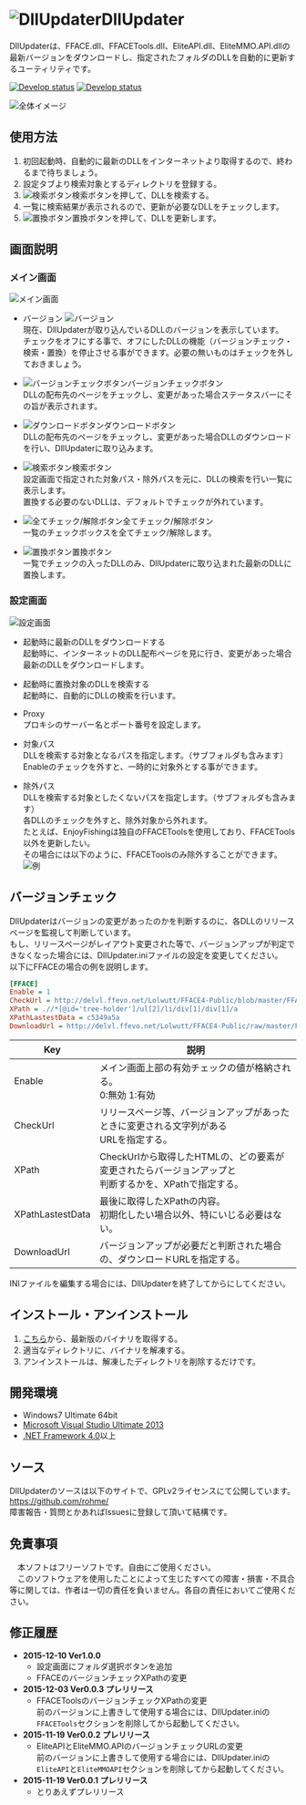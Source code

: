 # ![DllUpdater](http://i.imgur.com/Kr6rOIn.png)DllUpdater

DllUpdaterは、FFACE.dll、FFACETools.dll、EliteAPI.dll、EliteMMO.API.dllの最新バージョンをダウンロードし、指定されたフォルダのDLLを自動的に更新するユーティリティです。

[![Develop status](https://ci.appveyor.com/api/projects/status/3a023qh386f722y5?svg=true&passingText=master%20-%20OK&failingText=master%20-%20NG)](https://ci.appveyor.com/project/rohme/dllupdater)
[![Develop status](https://ci.appveyor.com/api/projects/status/9xeqrkx7xv39vw0a?svg=true&passingText=develop%20-%20OK&failingText=develop%20-%20NG)](https://ci.appveyor.com/project/rohme/dllupdater-xfnq9)


![全体イメージ](http://i.imgur.com/bJTipVs.png)

## 使用方法
1. 初回起動時、自動的に最新のDLLをインターネットより取得するので、終わるまで待ちましょう。
2. 設定タブより検索対象とするディレクトリを登録する。
3. ![検索ボタン](http://i.imgur.com/Ge3019j.png)検索ボタンを押して、DLLを検索する。
4. 一覧に検索結果が表示されるので、更新が必要なDLLをチェックします。
5. ![置換ボタン](http://i.imgur.com/GFyLaix.png)置換ボタンを押して、DLLを更新します。

## 画面説明
### メイン画面
![メイン画面](http://i.imgur.com/bJTipVs.png)
* バージョン
![バージョン](http://i.imgur.com/p4oZrgm.png)  
現在、DllUpdaterが取り込んでいるDLLのバージョンを表示しています。  
チェックをオフにする事で、オフにしたDLLの機能（バージョンチェック・検索・置換）を停止させる事ができます。必要の無いものはチェックを外しておきましょう。

* ![バージョンチェックボタン](http://i.imgur.com/STluor3.png)バージョンチェックボタン  
DLLの配布先のページをチェックし、変更があった場合ステータスバーにその旨が表示されます。

* ![ダウンロードボタン](http://i.imgur.com/6OdLK8K.png)ダウンロードボタン  
DLLの配布先のページをチェックし、変更があった場合DLLのダウンロードを行い、DllUpdaterに取り込みます。

* ![検索ボタン](http://i.imgur.com/Ge3019j.png)検索ボタン  
設定画面で指定された対象パス・除外パスを元に、DLLの検索を行い一覧に表示します。  
置換する必要のないDLLは、デフォルトでチェックが外れています。

* ![全てチェック/解除ボタン](http://i.imgur.com/EXm69Jw.png)全てチェック/解除ボタン  
一覧のチェックボックスを全てチェック/解除します。

* ![置換ボタン](http://i.imgur.com/GFyLaix.png)置換ボタン  
一覧でチェックの入ったDLLのみ、DllUpdaterに取り込まれた最新のDLLに置換します。

### 設定画面
![設定画面](http://i.imgur.com/gGDxkZb.png)
* 起動時に最新のDLLをダウンロードする  
起動時に、インターネットのDLL配布ページを見に行き、変更があった場合最新のDLLをダウンロードします。

* 起動時に置換対象のDLLを検索する  
起動時に、自動的にDLLの検索を行います。

* Proxy  
プロキシのサーバー名とポート番号を設定します。

* 対象パス  
DLLを検索する対象となるパスを指定します。（サブフォルダも含みます）  
Enableのチェックを外すと、一時的に対象外とする事ができます。

* 除外パス  
DLLを検索する対象としたくないパスを指定します。（サブフォルダも含みます）  
各DLLのチェックを外すと、除外対象から外れます。  
たとえば、EnjoyFishingは独自のFFACEToolsを使用しており、FFACETools以外を更新したい。  
その場合には以下のように、FFACEToolsのみ除外することができます。
![例](http://i.imgur.com/r1jR3Xv.png)

## バージョンチェック
DllUpdaterはバージョンの変更があったのかを判断するのに、各DLLのリリースページを監視して判断しています。  
もし、リリースページがレイアウト変更された等で、バージョンアップが判定できなくなった場合には、DllUpdater.iniファイルの設定を変更してください。  
以下にFFACEの場合の例を説明します。
```INI
[FFACE]
Enable = 1
CheckUrl = http://delvl.ffevo.net/Lolwutt/FFACE4-Public/blob/master/FFACE.dll
XPath = .//*[@id='tree-holder']/ul[2]/li/div[1]/div[1]/a
XPathLastestData = c5349a5a
DownloadUrl = http://delvl.ffevo.net/Lolwutt/FFACE4-Public/raw/master/FFACE.dll
```
| Key              | 説明                                                                                                    |
|------------------|---------------------------------------------------------------------------------------------------------|
| Enable           | メイン画面上部の有効チェックの値が格納される。<br>0:無効 1:有効                                         |
| CheckUrl         | リリースページ等、バージョンアップがあったときに変更される文字列がある<br>URLを指定する。               |
| XPath            | CheckUrlから取得したHTMLの、どの要素が変更されたらバージョンアップと<br>判断するかを、XPathで指定する。 |
| XPathLastestData | 最後に取得したXPathの内容。<br>初期化したい場合以外、特にいじる必要はない。                             |
| DownloadUrl      | バージョンアップが必要だと判断された場合の、ダウンロードURLを指定する。                                 |

INIファイルを編集する場合には、DllUpdaterを終了してからにしてください。

## インストール・アンインストール
1. [こちら](https://github.com/rohme/DllUpdater/releases)から、最新版のバイナリを取得する。
2. 適当なディレクトリに、バイナリを解凍する。
3. アンインストールは、解凍したディレクトリを削除するだけです。

## 開発環境
* Windows7 Ultimate 64bit
* [Microsoft Visual Studio Ultimate 2013](https://www.visualstudio.com/ja-jp/products/visual-studio-community-vs.aspx)
* [.NET Framework 4.0](http://www.microsoft.com/ja-jp/net/)以上

## ソース
DllUpdaterのソースは以下のサイトで、GPLv2ライセンスにて公開しています。  
https://github.com/rohme/  
障害報告・質問とかあればIssuesに登録して頂いて結構です。

## 免責事項
　本ソフトはフリーソフトです。自由にご使用ください。  
　このソフトウェアを使用したことによって生じたすべての障害・損害・不具合等に関しては、作者は一切の責任を負いません。各自の責任においてご使用ください。  

## 修正履歴
* **2015-12-10 Ver1.0.0**
	- 設定画面にフォルダ選択ボタンを追加
	- FFACEのバージョンチェックXPathの変更
* **2015-12-03 Ver0.0.3 プレリリース**
	- FFACEToolsのバージョンチェックXPathの変更  
	前のバージョンに上書きして使用する場合には、DllUpdater.iniの`FFACETools`セクションを削除してから起動してください。
* **2015-11-19 Ver0.0.2 プレリリース**
	- EliteAPIとEliteMMO.APIのバージョンチェックURLの変更  
	前のバージョンに上書きして使用する場合には、DllUpdater.iniの`EliteAPI`と`EliteMMOAPI`セクションを削除してから起動してください。
* **2015-11-19 Ver0.0.1 プレリリース**
	- とりあえずプレリリース
